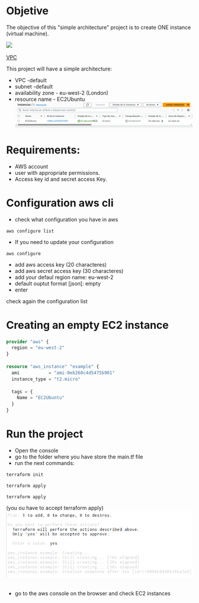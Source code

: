 # Objetive
The objective of this "simple architecture" project is to create ONE instance (virtual machine).

![](https://d2908q01vomqb2.cloudfront.net/77de68daecd823babbb58edb1c8e14d7106e83bb/2021/06/15/VPC-Network-Engineers-Part-1-1.png)

[VPC](https://aws.amazon.com/blogs/apn/amazon-vpc-for-on-premises-network-engineers-part-one/)


This project will have a simple architecture:
- VPC -default
- subnet -default
- availability zone - eu-west-2 (London)
- resource name - EC2Ubuntu
![aws result](images/simpleArchitecture.PNG)

# Requirements:
- AWS account
- user with appropriate permissions.
- Access key id and secret access Key.



# Configuration aws cli

- check what configuration you have in aws
```shell
aws configure list
```
- If you need to update your configuration
```shell
aws configure
```

- add aws access key (20 characteres)
- add aws secret access key  (30 characteres)
- add your defaul region name: eu-west-2
- default ouptut format [json[: empty
- enter

check again the configuration list

# Creating an empty  EC2 instance

```terraform
provider "aws" {
  region = "eu-west-2"
}

resource "aws_instance" "example" {
  ami           = "ami-0eb260c4d5475b901"
  instance_type = "t2.micro"

  tags = {
    Name = "EC2Ubuntu"
  }
}
```



# Run the project
- Open the console
- go to the folder where you have store the main.tf file
- run the next commands:
```shell
terraform init
```
```shell
terraform apply
```
```shell
terraform apply
```
(you ou have to accept terraform apply)
![apply output](images/apply.PNG)
<br><br>
- go to the aws console on the browser and check EC2 instances

